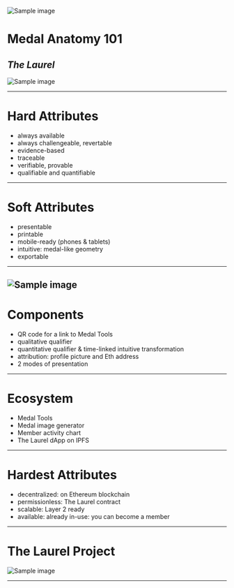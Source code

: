 
![Sample image](https://raw.githubusercontent.com/the-laurel/laurels/main/branding/images/larger_medal.svg)
# Medal Anatomy 101
*The Laurel*
---
![Sample image](https://raw.githubusercontent.com/the-laurel/laurels/main/branding/images/ex_medal.png)

---
# Hard Attributes

- always available
- always challengeable, revertable
- evidence-based
- traceable
- verifiable, provable
- qualifiable and quantifiable
---

# Soft Attributes

- presentable
- printable
- mobile-ready (phones & tablets)
- intuitive: medal-like geometry
- exportable
---

![Sample image](https://raw.githubusercontent.com/the-laurel/laurels/main/branding/images/Medal%20Anatomy.png)
---
# Components

- QR code for a link to Medal Tools
- qualitative qualifier
- quantitative qualifier & time-linked intuitive transformation
- attribution: profile picture and Eth address
- 2 modes of presentation

---

# Ecosystem

- Medal Tools
- Medal image generator
- Member activity chart
- The Laurel dApp on IPFS
---

# Hardest Attributes

- decentralized: on Ethereum blockchain
- permissionless: The Laurel contract
- scalable: Layer 2 ready
- available: already in-use: you can become a member

---


# The Laurel Project

![Sample image](https://raw.githubusercontent.com/the-laurel/laurels/main/branding/images/TheLaurel512.svg)


---





<style>
@import url('https://fonts.googleapis.com/css2?family=Roboto+Condensed:wght@400&display=swap');
.slide { color:#116466; background: #2c3531;}
.slide h1{ color: #ffcb9a; font-family: 'Roboto Condensed', sans-serif; font-size:2.5em;}
.reveal p { color: #d1e8e2;font-family: 'Roboto Condensed', sans-serif;}
.reveal li{ color: #d1e8e2;font-family: 'Roboto Condensed', sans-serif;}
.reveal a { color: #89b08c;font-family: 'Roboto Condensed', sans-serif; }
.reveal .controls { color: #0a97b0; }
.reveal .progress { color: #1b6ca8; }
</style>

